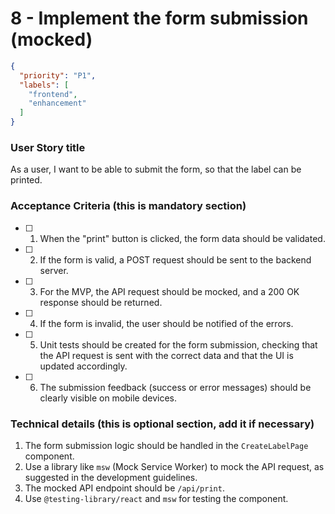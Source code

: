 # 8 - Implement the form submission (mocked)

```json
{
  "priority": "P1",
  "labels": [
    "frontend",
    "enhancement"
  ]
}
```

### User Story title

As a user, I want to be able to submit the form, so that the label can be printed.

### Acceptance Criteria (this is mandatory section)

- [ ] 1. When the "print" button is clicked, the form data should be validated.
- [ ] 2. If the form is valid, a POST request should be sent to the backend server.
- [ ] 3. For the MVP, the API request should be mocked, and a 200 OK response should be returned.
- [ ] 4. If the form is invalid, the user should be notified of the errors.
- [ ] 5. Unit tests should be created for the form submission, checking that the API request is sent with the correct data and that the UI is updated accordingly.
- [ ] 6. The submission feedback (success or error messages) should be clearly visible on mobile devices.

### Technical details (this is optional section, add it if necessary)

1.  The form submission logic should be handled in the `CreateLabelPage` component.
2.  Use a library like `msw` (Mock Service Worker) to mock the API request, as suggested in the development guidelines.
3.  The mocked API endpoint should be `/api/print`.
4.  Use `@testing-library/react` and `msw` for testing the component.
